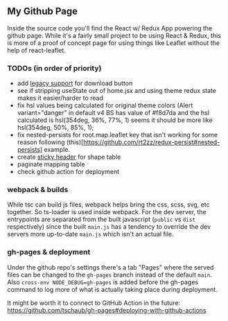 ## My Github Page

Inside the source code you'll find the React w/ Redux App powering the github page. While it's a fairly small project to be using React & Redux, this is more of a proof of concept page for using things like Leaflet without the help of react-leaflet.

### TODOs (in order of priority)

- add [legacy support](https://caniuse.com/download) for download button
- see if stripping useState out of home.jsx and using theme redux state makes it easier/harder to read
- fix hsl values being calculated for original theme colors (Alert variant="danger" in default v4 BS has value of #f8d7da and the hsl calculated is hsl(354deg, 36%, 77%, 1) seems it should be more like hsl(354deg, 50%, 85%, 1);
- fix nested-persists for root.map.leaflet key that isn't working for some reason following (this)[https://github.com/rt2zz/redux-persist#nested-persists] example.
- create [sticky header](https://examples.bootstrap-table.com/#extensions/sticky-header.html) for shape table
- paginate mapping table
- check github action for deployment

### webpack & builds

While tsc can build js files, webpack helps bring the css, scss, svg, etc together. So ts-loader is used inside webpack. For the dev server, the entrypoints are separated from the built javascript (`public` vs `dist` respectively) since the built `main.js` has a tendency to override the dev servers more up-to-date `main.js` which isn't an actual file.

### gh-pages & deployment

Under the github repo's settings there's a tab "Pages" where the served files can be changed to the `gh-pages` branch instead of the default `main`. Also `cross-env NODE_DEBUG=gh-pages` is added before the gh-pages command to log more of what is actually taking place during deployment.

It might be worth it to connect to GitHub Action in the future: https://github.com/tschaub/gh-pages#deploying-with-github-actions
